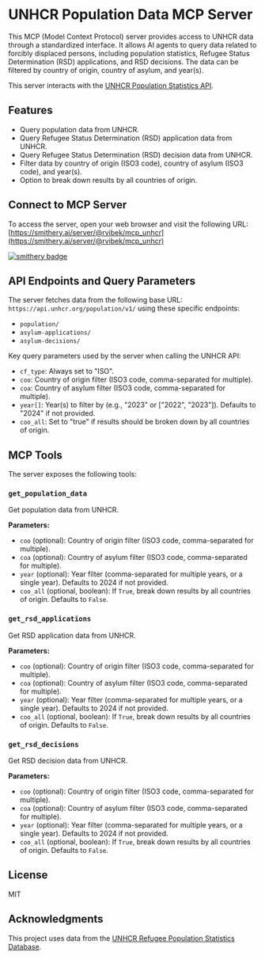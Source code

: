 # UNHCR Population Data MCP Server

This MCP (Model Context Protocol) server provides access to UNHCR data through a standardized interface. It allows AI agents to query data related to forcibly displaced persons, including population statistics, Refugee Status Determination (RSD) applications, and RSD decisions. The data can be filtered by country of origin, country of asylum, and year(s).

This server interacts with the [UNHCR Population Statistics API](https://api.unhcr.org/population/v1/).

## Features

- Query population data from UNHCR.
- Query Refugee Status Determination (RSD) application data from UNHCR.
- Query Refugee Status Determination (RSD) decision data from UNHCR.
- Filter data by country of origin (ISO3 code), country of asylum (ISO3 code), and year(s).
- Option to break down results by all countries of origin.

## Connect to MCP Server

To access the server, open your web browser and visit the following URL:
[https://smithery.ai/server/@rvibek/mcp_unhcr](https://smithery.ai/server/@rvibek/mcp_unhcr)

[![smithery badge](https://smithery.ai/badge/@rvibek/mcp_unhcr)](https://smithery.ai/server/@rvibek/mcp_unhcr)

## API Endpoints and Query Parameters

The server fetches data from the following base URL: `https://api.unhcr.org/population/v1/` using these specific endpoints:
- `population/`
- `asylum-applications/`
- `asylum-decisions/`

Key query parameters used by the server when calling the UNHCR API:
- `cf_type`: Always set to "ISO".
- `coo`: Country of origin filter (ISO3 code, comma-separated for multiple).
- `coa`: Country of asylum filter (ISO3 code, comma-separated for multiple).
- `year[]`: Year(s) to filter by (e.g., "2023" or ["2022", "2023"]). Defaults to "2024" if not provided.
- `coo_all`: Set to "true" if results should be broken down by all countries of origin.

## MCP Tools

The server exposes the following tools:

### `get_population_data`

Get population data from UNHCR.

**Parameters:**
- `coo` (optional): Country of origin filter (ISO3 code, comma-separated for multiple).
- `coa` (optional): Country of asylum filter (ISO3 code, comma-separated for multiple).
- `year` (optional): Year filter (comma-separated for multiple years, or a single year). Defaults to 2024 if not provided.
- `coo_all` (optional, boolean): If `True`, break down results by all countries of origin. Defaults to `False`.

### `get_rsd_applications`

Get RSD application data from UNHCR.

**Parameters:**
- `coo` (optional): Country of origin filter (ISO3 code, comma-separated for multiple).
- `coa` (optional): Country of asylum filter (ISO3 code, comma-separated for multiple).
- `year` (optional): Year filter (comma-separated for multiple years, or a single year). Defaults to 2024 if not provided.
- `coo_all` (optional, boolean): If `True`, break down results by all countries of origin. Defaults to `False`.

### `get_rsd_decisions`

Get RSD decision data from UNHCR.

**Parameters:**
- `coo` (optional): Country of origin filter (ISO3 code, comma-separated for multiple).
- `coa` (optional): Country of asylum filter (ISO3 code, comma-separated for multiple).
- `year` (optional): Year filter (comma-separated for multiple years, or a single year). Defaults to 2024 if not provided.
- `coo_all` (optional, boolean): If `True`, break down results by all countries of origin. Defaults to `False`.

## License

MIT

## Acknowledgments

This project uses data from the [UNHCR Refugee Population Statistics Database](https://www.unhcr.org/refugee-statistics/).
